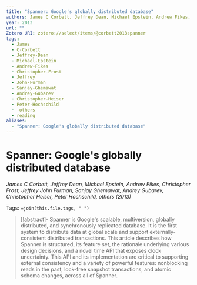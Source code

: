 ```yaml
---
title: "Spanner: Google's globally distributed database"
authors: James C Corbett, Jeffrey Dean, Michael Epstein, Andrew Fikes, Christopher Frost, Jeffrey John Furman, Sanjay Ghemawat, Andrey Gubarev, Christopher Heiser, Peter Hochschild, others
year: 2013
url: ""
Zotero URI: zotero://select/items/@corbett2013spanner
tags:
  - James
  - C-Corbett
  - Jeffrey-Dean
  - Michael-Epstein
  - Andrew-Fikes
  - Christopher-Frost
  - Jeffrey
  - John-Furman
  - Sanjay-Ghemawat
  - Andrey-Gubarev
  - Christopher-Heiser
  - Peter-Hochschild
  - -others
  - reading
aliases:
  - "Spanner: Google's globally distributed database"
---
```


# Spanner: Google's globally distributed database  
_James C Corbett, Jeffrey Dean, Michael Epstein, Andrew Fikes, Christopher Frost, Jeffrey John Furman, Sanjay Ghemawat, Andrey Gubarev, Christopher Heiser, Peter Hochschild, others (2013)_

Tags: `=join(this.file.tags, " ")`

> [!abstract]-
> Spanner is Google's scalable, multiversion, globally distributed, and synchronously replicated database. It is the first system to distribute data at global scale and support externally-consistent distributed transactions. This article describes how Spanner is structured, its feature set, the rationale underlying various design decisions, and a novel time API that exposes clock uncertainty. This API and its implementation are critical to supporting external consistency and a variety of powerful features: nonblocking reads in the past, lock-free snapshot transactions, and atomic schema changes, across all of Spanner.


